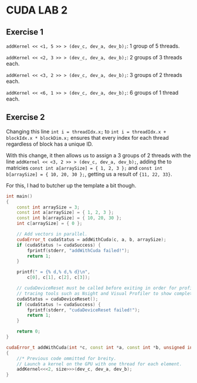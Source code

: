 # CUDA LAB 2

## Exercise 1

```addKernel << <1, 5 >> > (dev_c, dev_a, dev_b);```: 1 group of 5 threads.

```addKernel << <2, 3 >> > (dev_c, dev_a, dev_b);```: 2 groups of 3 threads each.

```addKernel << <3, 2 >> > (dev_c, dev_a, dev_b);```: 3 groups of 2 threads each.

```addKernel << <6, 1 >> > (dev_c, dev_a, dev_b);```: 6 groups of 1 thread each. 

## Exercise 2

Changing this line ```int i = threadIdx.x;``` to ```int i = threadIdx.x + blockIdx.x * blockDim.x;``` ensures that every index for each thread regardless of block has a unique ID.

With this change, it then allows us to assign a 3 groups of 2 threads with the line ```addKernel << <3, 2 >> > (dev_c, dev_a, dev_b);```, adding the to matricies ```const int a[arraySize] = { 1, 2, 3 };``` and ```const int b[arraySize] = { 10, 20, 30 };```, getting us a result of ```{11, 22, 33}```. 

For this, I had to butcher up the template a bit though.

```cpp
int main()
{
    const int arraySize = 3;
    const int a[arraySize] = { 1, 2, 3 };
    const int b[arraySize] = { 10, 20, 30 };
    int c[arraySize] = { 0 };

    // Add vectors in parallel.
    cudaError_t cudaStatus = addWithCuda(c, a, b, arraySize);
    if (cudaStatus != cudaSuccess) {
        fprintf(stderr, "addWithCuda failed!");
        return 1;
    }

    printf(" = {% d,% d,% d}\n",
        c[0], c[1], c[2], c[3]);

    // cudaDeviceReset must be called before exiting in order for profiling and
    // tracing tools such as Nsight and Visual Profiler to show complete traces.
    cudaStatus = cudaDeviceReset();
    if (cudaStatus != cudaSuccess) {
        fprintf(stderr, "cudaDeviceReset failed!");
        return 1;
    }

    return 0;
}
```
```cpp
cudaError_t addWithCuda(int *c, const int *a, const int *b, unsigned int size)
{
    //* Previous code ommitted for breity. 
    // Launch a kernel on the GPU with one thread for each element.
    addKernel<<<2, size>>>(dev_c, dev_a, dev_b);
}

```

